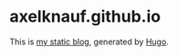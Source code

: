 # axelknauf.github.io

This is [my static blog](https://axelknauf.github.io/), generated by [Hugo](http://gohugo.io).
